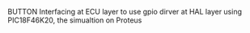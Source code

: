 BUTTON Interfacing at ECU layer to use gpio dirver  at HAL layer using PIC18F46K20, the simualtion on Proteus

